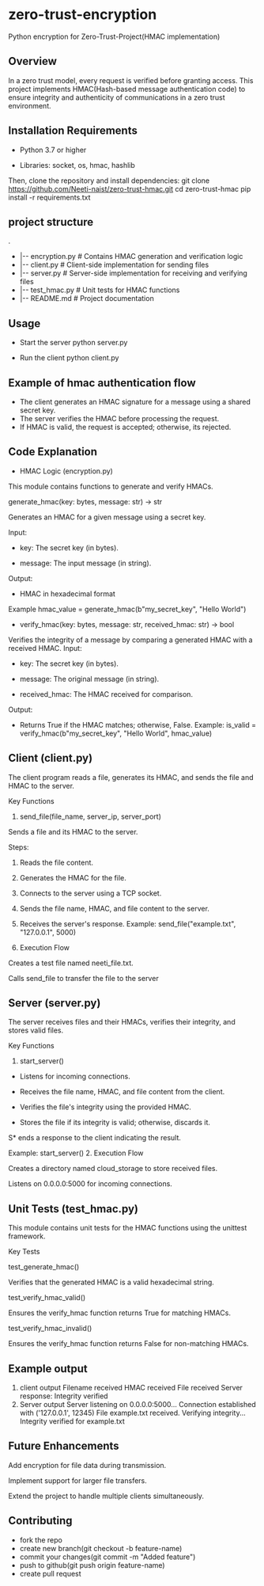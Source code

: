 # zero-trust-encryption
Python encryption for Zero-Trust-Project(HMAC implementation)
## Overview
In a zero trust model, every request is verified before granting access. This project implements HMAC(Hash-based message authentication code)
to ensure integrity and authenticity of communications in a zero trust environment.

## Installation Requirements

* Python 3.7 or higher

* Libraries: socket, os, hmac, hashlib

 Then, clone the repository and install dependencies:
git clone https://github.com/Neeti-naist/zero-trust-hmac.git
cd zero-trust-hmac
pip install -r requirements.txt

## project structure
.
* |-- encryption.py           # Contains HMAC generation and verification logic
* |-- client.py               # Client-side implementation for sending files
* |-- server.py               # Server-side implementation for receiving and verifying files
* |-- test_hmac.py            # Unit tests for HMAC functions
* |-- README.md               # Project documentation

## Usage
* Start the server
python server.py

* Run the client
python client.py


## Example of hmac authentication  flow
* The client generates an HMAC signature for a message using a shared secret key.
* The server verifies the HMAC before processing the request.
* If HMAC is valid, the request is accepted; otherwise, its rejected.

## Code Explanation

* HMAC Logic (encryption.py)

This module contains functions to generate and verify HMACs.

generate_hmac(key: bytes, message: str) -> str

Generates an HMAC for a given message using a secret key.

Input:

* key: The secret key (in bytes).

* message: The input message (in string).

Output:

* HMAC in hexadecimal format

Example
hmac_value = generate_hmac(b"my_secret_key", "Hello World")
* verify_hmac(key: bytes, message: str, received_hmac: str) -> bool

Verifies the integrity of a message by comparing a generated HMAC with a received HMAC.
Input:

* key: The secret key (in bytes).

* message: The original message (in string).

* received_hmac: The HMAC received for comparison.

Output:

* Returns True if the HMAC matches; otherwise, False.
Example:
is_valid = verify_hmac(b"my_secret_key", "Hello World", hmac_value)

## Client (client.py)

The client program reads a file, generates its HMAC, and sends the file and HMAC to the server.

Key Functions

1. send_file(file_name, server_ip, server_port)

Sends a file and its HMAC to the server.

Steps:

1. Reads the file content.

2. Generates the HMAC for the file.

3. Connects to the server using a TCP socket.

4. Sends the file name, HMAC, and file content to the server.

5. Receives the server's response.
Example:
send_file("example.txt", "127.0.0.1", 5000)
2. Execution Flow

Creates a test file named neeti_file.txt.

Calls send_file to transfer the file to the server
## Server (server.py)

The server receives files and their HMACs, verifies their integrity, and stores valid files.

Key Functions

1. start_server()

* Listens for incoming connections.

* Receives the file name, HMAC, and file content from the client.

* Verifies the file's integrity using the provided HMAC.

* Stores the file if its integrity is valid; otherwise, discards it.

S* ends a response to the client indicating the result.

Example:
start_server()
2. Execution Flow

Creates a directory named cloud_storage to store received files.

Listens on 0.0.0.0:5000 for incoming connections.

## Unit Tests (test_hmac.py)

This module contains unit tests for the HMAC functions using the unittest framework.

Key Tests

test_generate_hmac()

Verifies that the generated HMAC is a valid hexadecimal string.

test_verify_hmac_valid()

Ensures the verify_hmac function returns True for matching HMACs.

test_verify_hmac_invalid()

Ensures the verify_hmac function returns False for non-matching HMACs.


## Example output
1. client output
Filename received
HMAC received
File received
Server response: Integrity verified
2. Server output
Server listening on 0.0.0.0:5000...
Connection established with ('127.0.0.1', 12345)
File example.txt received. Verifying integrity...
Integrity verified for example.txt

## Future Enhancements
Add encryption for file data during transmission.

Implement support for larger file transfers.

Extend the project to handle multiple clients simultaneously.

## Contributing
* fork the repo
* create new branch(git checkout -b feature-name)
* commit your changes(git commit -m "Added feature")
* push to github(git push origin feature-name)
* create pull request


